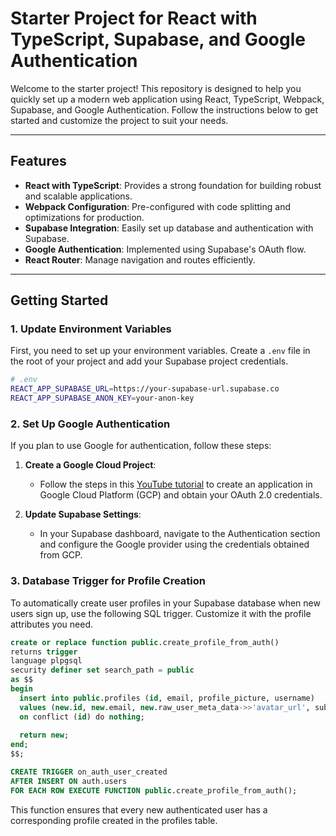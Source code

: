 # Starter Project for React with TypeScript, Supabase, and Google Authentication

Welcome to the starter project! This repository is designed to help you quickly set up a modern web application using React, TypeScript, Webpack, Supabase, and Google Authentication. Follow the instructions below to get started and customize the project to suit your needs.

---

## Features

- **React with TypeScript**: Provides a strong foundation for building robust and scalable applications.
- **Webpack Configuration**: Pre-configured with code splitting and optimizations for production.
- **Supabase Integration**: Easily set up database and authentication with Supabase.
- **Google Authentication**: Implemented using Supabase's OAuth flow.
- **React Router**: Manage navigation and routes efficiently.

---

## Getting Started

### 1. Update Environment Variables

First, you need to set up your environment variables. Create a `.env` file in the root of your project and add your Supabase project credentials.

```bash
# .env
REACT_APP_SUPABASE_URL=https://your-supabase-url.supabase.co
REACT_APP_SUPABASE_ANON_KEY=your-anon-key
```


### 2. Set Up Google Authentication

If you plan to use Google for authentication, follow these steps:

1. **Create a Google Cloud Project**:
   - Follow the steps in this [YouTube tutorial](https://youtu.be/_XM9ziOzWk4?si=j3Bm7qszdDU2v_BQ) to create an application in Google Cloud Platform (GCP) and obtain your OAuth 2.0 credentials.

2. **Update Supabase Settings**:
   - In your Supabase dashboard, navigate to the Authentication section and configure the Google provider using the credentials obtained from GCP.


### 3. Database Trigger for Profile Creation

To automatically create user profiles in your Supabase database when new users sign up, use the following SQL trigger. Customize it with the profile attributes you need.

```sql
create or replace function public.create_profile_from_auth()
returns trigger
language plpgsql
security definer set search_path = public
as $$
begin
  insert into public.profiles (id, email, profile_picture, username)
  values (new.id, new.email, new.raw_user_meta_data->>'avatar_url', substring(new.email from '^[^@]+'))
  on conflict (id) do nothing;
  
  return new;
end;
$$;

CREATE TRIGGER on_auth_user_created
AFTER INSERT ON auth.users
FOR EACH ROW EXECUTE FUNCTION public.create_profile_from_auth();
```

This function ensures that every new authenticated user has a corresponding profile created in the profiles table.

